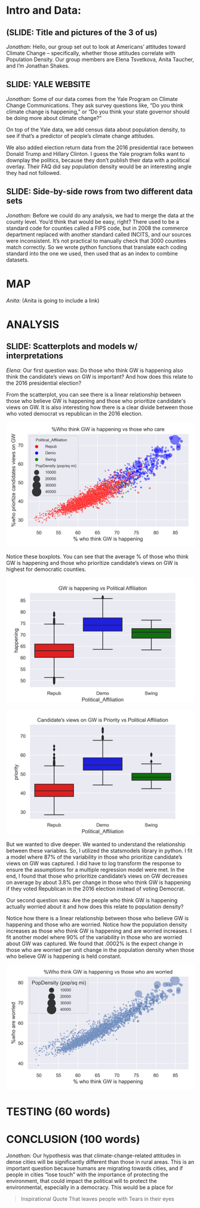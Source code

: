 # Intro and Data:
## (SLIDE: Title and pictures of the 3 of us)
*Jonathan:* Hello, our group set out to look at Americans’ attitudes toward Climate Change – specifically, whether those attitudes correlate with Population Density.  Our group members are Elena Tsvetkova, Anita Taucher, and I’m Jonathan Shakes.

## SLIDE: YALE WEBSITE
*Jonathan:* Some of our data comes from the Yale Program on Climate Change Communications. They ask survey questions like, “Do you think climate change is happening,” or “Do you think your state governor should be doing more about climate change?” 

On top of the Yale data, we add census data about population density, to see if that’s a predictor of people’s climate change attitudes.

We also added election return data from the 2016 presidential race between Donald Trump and Hillary Clinton. I guess the Yale program folks want to downplay the politics, because they don’t publish their data with a political overlay. Their FAQ did say population density would be an interesting angle they had not followed.

## SLIDE: Side-by-side rows from two different data sets
*Jonathan:* Before we could do any analysis, we had to merge the data at the county level. You’d think that would be easy, right? There used to be a standard code for counties called a FIPS code, but in 2008 the commerce department replaced with another standard called INCITS, and our sources were inconsistent. It’s not practical to manually check that 3000 counties match correctly.   So we wrote python functions that translate each coding standard into the one we used, then used that as an index to combine datasets.

# MAP
*Anita:* (Anita is going to include a link)

# ANALYSIS
## SLIDE: Scatterplots and models w/ interpretations

*Elena:* Our first question was: Do those who think GW is happening also think the candidate’s views on GW is important? And how does this relate to the 2016 presidential election?

From the scatterplot, you can see there is a linear relationship between those who believe GW is happening and those who prioritize candidate's views on GW. It is also interesting how there is a clear divide between those who voted democrat vs republican in the 2016 election.  

![Image of first scatterplot](https://raw.githubusercontent.com/eltsvetk/CS5010_Project/main/scatterplot_CC_Political_Affiliation.png)

Notice these boxplots. You can see that the average % of those who think GW is happening and those who prioritize candidate’s views on GW is highest for democratic counties.

![Image of first boxplot](https://raw.githubusercontent.com/eltsvetk/CS5010_Project/main/boxplot1.png)

![Image of second boxplot](https://raw.githubusercontent.com/eltsvetk/CS5010_Project/main/boxplot2.png)

But we wanted to dive deeper. We wanted to understand the relationship between these variables. So, I utilized the statsmodels library in python. I fit a model where 87% of the variability in those who prioritize candidate’s views on GW was captured. I did have to log transform the response to ensure the assumptions for a multiple regression model were met. In the end, I found that those who prioritize candidate’s views on GW decreases on average by about 3.8% per change in those who think GW is happening if they voted Republican in the 2016 election instead of voting Democrat. 

Our second question was: Are the people who think GW is happening actually worried about it and how does this relate to population density?

Notice how there is a linear relationship between those who believe GW is happening and those who are worried. Notice how the population density increases as those who think GW is happening and are worried increases. I fit another model where 90% of the variability in those who are worried about GW was captured. We found that .0002% is the expect change in those who are worried per unit change in the population density when those who believe GW is happening is held constant. 

![Image of second scatterplot](https://raw.githubusercontent.com/eltsvetk/CS5010_Project/main/scatterplot_CC_PopDensity.png)

# TESTING (60 words)

# CONCLUSION (100 words)
*Jonathan:* Our hypothesis was that climate-change-related attitudes in dense cities will be significantly different than those in rural areas. 
This is an important question because humans are migrating towards cities, and if people in cities “lose touch” with the importance of protecting the environment, that could impact the political will to protect the environmental, especially in a democracy.
This would be a place for 
> Inspirational Quote
> That leaves people with
> Tears in their eyes
